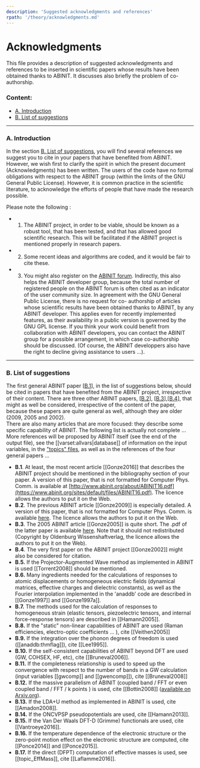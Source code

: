 ```yaml
---
description: 'Suggested acknowledgments and references'
rpath: '/theory/acknowledgments.md'
---
```

<!--
This file is automatically generated by mksite.py. All changes will be lost.
Change the input yaml files or the python code
-->
# Acknowledgments  
This file provides a description of suggested acknowledgments and references
to be inserted in scientific papers whose results have been obtained thanks to
ABINIT. It discusses also briefly the problem of co-authorship.

### **Content:**

  * [A. Introduction](bib_acknow.html#a)
  * [B. List of suggestions](bib_acknow.html#b) 

* * *

### **A. Introduction**

In the section [B. List of suggestions](bib_acknow.html#b), you will find
several references we suggest you to cite in your papers that have benefited
from ABINIT. However, we wish first to clarify the spirit in which the present
document (Acknowledgments) has been written. The users of the code have no
formal obligations with respect to the ABINIT group (within the limits of the
GNU General Public License). However, it is common practice in the scientific
literature, to acknowledge the efforts of people that have made the research
possible.

Please note the following :

  * 1) The ABINIT project, in order to be viable, should be known as a robust tool, that has been tested, and that has allowed good scientific research. This will be facilitated if the ABINIT project is mentioned properly in research papers. 
  * 2) Some recent ideas and algorithms are coded, and it would be fair to cite these. 
  * 3) You might also register on the [ABINIT forum](https://forum.abinit.org). Indirectly, this also helps the ABINIT developer group, because the total number of registered people on the ABINIT forum is often cited as an indicator of the user community size. 
In agreement with the GNU General Public License, there is no request for co-
authorship of articles whose scientific results have been obtained thanks to
ABINIT, by any ABINIT developer. This applies even for recently implemented
features, as their availability in a public version is governed by the GNU GPL
license. If you think your work could benefit from collaboration with ABINIT
developers, you can contact the ABINIT group for a possible arrangement, in
which case co-authorship should be discussed. (Of course, the ABINIT
developpers also have the right to decline giving assistance to users ...).

* * *

### **B. List of suggestions**

The first general ABINIT paper [[B.1](bib_acknow.html#1)], in the list of
suggestions below, should be cited in papers that have benefited from the
ABINIT project, irrespective of their content. There are three other ABINIT
papers, [[B.2](bib_acknow.html#2)],
[[B.3](bib_acknow.html#3)],[[B.4](bib_acknow.html#4)], that might as well be
considered, irrespective of the content of the paper, because these papers are
quite general as well, although they are older (2009, 2005 and 2002).  
There are also many articles that are more focused: they describe some
specific capability of ABINIT. The following list is actually not complete ...
More references will be proposed by ABINIT itself (see the end of the output
file), see the [[varset:allvars|database]] of information on the input
variables, in the ["topics"
files](../../topics/generated_files/all_topics.html), as well as in the
references of the four general papers ...

  * **B.1**. At least, the most recent article [[Gonze2016]] that describes the ABINIT project should be mentioned in the bibliography section of your paper. A version of this paper, that is not formatted for Computer Phys. Comm. is available at [http://www.abinit.org/about/ABINIT16.pdf](https://www.abinit.org/sites/default/files/ABINIT16.pdf). The licence allows the authors to put it on the Web. 
  * **B.2**. The previous ABINIT article [[Gonze2009]] is especially detailed. A version of this paper, that is not formatted for Computer Phys. Comm. is available [here](https://www.abinit.org/sites/default/files/about/ABINIT_CPC_v10.pdf). The licence allows the authors to put it on the Web. 
  * **B.3**. The 2005 ABINIT article [[Gonze2005]] is quite short. The .pdf of the latter paper is available [here](https://www.abinit.org/sites/default/files/zfk_0505-06_558-562.pdf). Note that it should not redistributed (Copyright by Oldenburg Wissenshaftverlag, the licence allows the authors to put it on the Web). 
  * **B.4**. The very first paper on the ABINIT project [[Gonze2002]] might also be considered for citation. 
  * **B.5.** If the Projector-Augmented Wave method as implemented in ABINIT is used [[Torrent2008]] should be mentioned. 
  * **B.6.** Many ingredients needed for the calculations of responses to atomic displacements or homogeneous electric fields (dynamical matrices, effective charges and dielectric constants), as well as the Fourier interpolation implemented in the 'anaddb' code are described in [[Gonze1997]] and [[Gonze1997a]]. 
  * **B.7.** The methods used for the calculation of responses to homogeneous strain (elastic tensors, piezoelectric tensors, and internal force-response tensors) are described in [[Hamann2005]]. 
  * **B.8.** If the "static" non-linear capabilities of ABINIT are used (Raman efficiencies, electro-optic coefficients ... ), cite [[Veithen2005]] 
  * **B.9.** If the integration over the phonon degrees of freedom is used ([[anaddb:thmflag]]), cite [[Lee1995]]. 
  * **B.10.** If the self-consistent capabilities of ABINIT beyond DFT are used (GW, COHSEX, HF, etc), cite [[Bruneval2006]]. 
  * **B.11.** If the completeness relationship is used to speed up the convergence with respect to the number of bands in a GW calculation (input variables [[gwcomp]] and [[gwencomp]]), cite [[Bruneval2008]] 
  * **B.12.** If the massive parallelism of ABINIT (coupled band / FFT or even coupled band / FFT / k points ) is used, cite [[Bottin2008]] ([available on Arxiv.org](https://arxiv.org/abs/0707.3405)). 
  * **B.13.** If the LDA+U method as implemented in ABINIT is used, cite [[Amadon2008]]. 
  * **B.14.** If the ONCVPSP pseudopotentials are used, cite [[Hamann2013]]. 
  * **B.15.** If the Van Der Waals DFT-D (Grimme) functionals are used, cite [[Vantroeye2016]]. 
  * **B.16.** If the temperature dependence of the electronic structure or the zero-point motion effect on the electronic structure are computed, cite [[Ponce2014]] and [[Ponce2015]]. 
  * **B.17.** If the direct (DFPT) computation of effective masses is used, see [[topic_EffMass]], cite [[Laflamme2016]]. 

